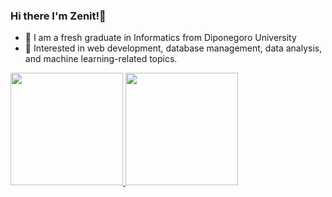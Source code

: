 ### Hi there I'm Zenit!👋
- 🌱 I am a fresh graduate in Informatics from Diponegoro University 
- 💬 Interested in web development, database management, data analysis, and machine learning-related topics.
<p align="left">
<a href="https://github.com/zntlnaa">
  <img height="180em" src="https://github-readme-stats-eight-theta.vercel.app/api?username=penuliscode&show_icons=true&theme=algolia&include_all_commits=true&count_private=true"/>
  <img height="180em" src="https://github-readme-stats-eight-theta.vercel.app/api/top-langs/?username=penuliscode&layout=compact&theme=algolia"/>
</a>
</p>
